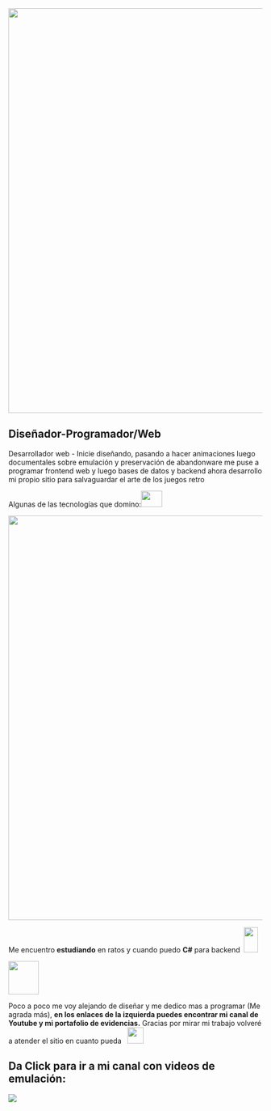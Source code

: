 <div>
 <img src= "https://lh3.googleusercontent.com/L4cAk-APbskDEcpWE58ZgfICbiPJ5rS3LGQkmTjvan-NBtKcOFx3MXdY10GRVi6HC5UiBqV_egY_tPsZY5nZeUzykaRrQPQV12vg-H_L2EZu9Nw4yUsns3CmwObHdBOiaJSHGcnp3WgNmUuuild68jQZ7fBaZnHYx46hNkjOB3DrOMGDUUhTo-Kupfsszf6jhxhol8bpiM32odR_7haVvQofh_uHy8JQzGvfeseSieu0i_pGBSC0AQXYczDz37JFHht_dqbKzEv_GpMmPECF4HqeNHoVhGYDG7SdwxfOoli6Yeo3wxXwv2YMCu43_YFUtMb4R1eEX_53KSD9Qy4nb2pkpRIIVZn9ICFLhK_0dNPMeVegrh8oGAsehJp53_s7S0LuFvPlJ8ZGzIiZ_W_fN-uVbUH8f4Cq2dFHcWdtjC3SEpSBG7m4K-iN-8AeGlmA6v4RrrbsS1ZT46HRfcIKlv4DAfwKq1naRB4eMAvmYeTrWSB03VMhqypcl1kTXm2fG7_FZQRUoIbCjaffuRLeSIp150dxPLBPTYwpIwwjc8570fg5sc6lJBd8G0bntlVrg0eBqh9Lr9phUpxIr6skcg7Tn7m2aG59UQNk8Q6H6PRO0Yb9dEqA9_cdL2imLOWJ21xbz_551EKrp9483BRxNa49yC8E4qbjIZrH09VehLOdExUnvXL9eaZ_yVJsH2IsNWGaCIu4FGjYM1Q9id_U5FLK5QppdMbk5irAGTUbFR-7TWF96DcI0JTC31hyBTl5otEQ5SHvM3XzMex_wT0UkrdYONmel3AAWsU2--EZldOtayfFDwgBaEm9R3aI-Miy3NECLJpwNaswKSmezfXVXihoPzo9GV0lC51yxEz0LhJP1mp0JNGs86ySznK7qQ8igwnDZKyROa2xjs4a0Z5ph8g1NAf18tP2jAo5nmDGbeZpw696=w1280-h640-no?authuser=0" width=800 />
 
 <h2>Diseñador-Programador/Web</h2>
 
 <p>Desarrollador web - Inicie diseñando, pasando a hacer animaciones luego documentales sobre emulación y preservación de abandonware me puse a programar frontend web y luego bases de datos y backend ahora desarrollo mi propio sitio para salvaguardar el arte de los juegos retro</p>
 
 <p>Algunas de las tecnologías que domino:<img src ="https://lh3.googleusercontent.com/zZ6W9jdTiPILd-yWOeOpQc1dyYXnu37o2uElMPHy5wk19kisKXoiqUCB9Ha8p2h2NPgr8smullfK07V8kGc5AuMBL_eqY2CrX8hCv4NHHfKO3Q-F5wZUJKFs_SFVcClIOodbgShNz01GYUIsdmMRHvBYQHLqudGA_Z4DPVhHIrZ1acxWzXzw7gr8eFUa2lddTMZZ-XR7yYjWV4uSghsjowIzXVYmeu18T5MYp9TpvnG_d48XjJxvdruI0ON1h8AovX6NTl3nAzy4YK3LMVEPYieRiUwSmeL_y_ZPIfbpk5AGbgq43-N94tYN7VIy_MKeGhCJTBiMxG-RFL7pl6e2KyIqVSeRcElhERECYbY4pbxzAHJLE3lGLYyUO_cNOBXE4sYXdRNR89Xy9p3kvKfn8RGxoTkyQ3aXDj2-ztWNMQ2kTD4vg6sOEgm4jrpyCT-jizLDIuSYE0lGA44DqniFOZ1v11rVoq86KFlcfI4EG9PP9qnwbkDx4bgGM8kmextY1LyuhfzOKyrA0anWLlYzD0ymlSobNiypczzUFZB1AYnv-Yjk5NFSBwwA3tFs2ZOLxwImGaqFkiCOEd3-DEqS3zWI9Od5knyQ-o1TlkspdUrY-magNxu-h4XMdJ63PvZC9hi3ubcsRUU-NlSMzE2D33dO7dYGcwzd0Wn5u8-vKBAvJUJKlfkY_BJKqVbjBJyWFBgav-ImN3EpFJjz-lRc_Vd9eEoaGtG5CWcUmMkXzM7xzinyFAo798AJZt-mnTCRvJ3scwD-vJvKLXXEBrSvqXCHf4_FLfE5v60UDSE8uUcXDYK7bHQ0Q6gwnQXBIdk4tdH7slFEul393bJ-z_Z78vQFceHkk-s02ry03AMLxnm238dzZXPGkMnPh4LA3O0eg7RD66O4zk46HaVOUJgpXcORWLX3Mb8vIHLuVuj_D0brqzmu=w506-h407-no?authuser=0" width=42 height=32/> </p>
<img src="https://lh3.googleusercontent.com/w5cq3CjqzY7Nz5j7xt-DQejdk51b54hgQYqCJMkMtyMezD3clJaU4QwNV7EAIGboE3rDb2sT_wJvKpyvvetGhmH4bUN6SApykie06tLN67XMhwU8xaAkVio8Gl21ZNChFeX8SPnmLlHZaUOUUxfADeJhkjjy3Fna_D9MHApWNLB3i6dpXl8eUFmSrx9o8Rq6qf9maaxVmQXEI7wsgzCcXCQ33VJRSuNpPNvWePJBjAuarxABSj6TL4f6S7fbmeXH_HveB9R4JBCj9lNWdErnVsYJfWUCmLAyxPW-cTHjkctUTcnM0QDja02-5DnJyf0dw2AFJEmBbssGafaOMUjBqe8-ca52-ILT6yYS88r4q-5dgFlDB_Pt8QcqmDj-BDTOsngQ4uTZEW5gQ0XrclBJXclQ-z3anh1eX73YCTCl0_UhwV8z7yo9il86tS3e84rlDyNmnh1gRuX3hOMge4sCF2gLhzB9ozHgP_FpqhnxBo5KB6sOeXXAZNCULNoU1B65fVK3r-4zIGN_VJamIn4Uei7h9svKXJays074uzNSYt52itHEc5Yp3P7_px7t6_Klod67JuZbl3pLWcFNlOAqaIl6D5oufr21J3DoEyuH98v1kjEmnx-tbZJAfE420irXuhso72pqBdNqJGmWJh80hVukUOONWIe0FniLWPal_T1mim-_XxJweDVtzIr08UG50gl4NwBvN_OjXq6DR7csHRvTfHSKzXcrJIT4i8cbPY7SzNS8di5nFEA1-v1GYa2WEk4eJJRoEmre3T1treDUG1q4o1OeRYql2Q1r2j6sEyyxaDFQjLM_2lNndR0oLC4aywck28qjA48onVa_2zG6hvTh3DOIclFx7BfEiF4lRUVC7gZICp8P2kgfomjT45meswPbD0eXucPwKCM4sFLtrJ9andgYBSJ0DI76bQ9z3LRmFysM=w1600-h120-no?authuser=0" width=800 />
 
 
 <p>Me encuentro <strong>estudiando</strong> en ratos y cuando puedo <strong>C#</strong> para backend &nbsp<img src="https://lh3.googleusercontent.com/we_xrPNzgADn-zZPi6qoA_uz_kvsUwVAT4rGuQ4HKKiVjGExNBr2pLeHT0J9NEe2GnlDNT2UuUhpuTcA4InMw4pqQqs4T4KfJN7OcBTCWR3moA9FQTCGdJ6zPSIjnbatQ3fJDbnNQtVQjZEDRhSf6xTj-ZTtQ0F-3OOXqvKpVqUWuXPV71VzfMhKGoYOF-B6PrqL3NCEklc_1eDeLL_bZJgTgkxC7UVgxuSf8szCStrjTCI9ODGuUKBYXUxK-aHtbFgSScrsk9OVHYoJtKt5_df2nR_ehGYqbUKdVjT61EQinCeZjAa--NKbO3ScwcdAicCTDeGHMmPSdl7K1RxLOkKNwCqd6b1HYIOLYpUCkXQDYQ1CXzO23keCAg00k-BWnwO9pM1gjP2ttk9o7GDpnoYxSQD02b-nIMXUFiWPJQ4MDdfE02YpavflSdLFC2PyTA1BDZu4EGMafDZG8o0LkfZQvTiGgNHMvFWolxWU-YE6wPoRbCBRq8y5eDE_MIsvDxfgbe82eVA4f1LJz2cWmXD3vj8mNE2obeI0LeLQ3YVSJI0tYYihMClte43Jw0qIFYcfH8m-KVrbhZTPvoPmhkOEjRW0gtDXUeN1PyAsDwwySG7VAko6_akS2Wi2GmB_sck1F6mtDrth1FPCPiRdeBSGlz9pvAVJf3cmOKqYYUBAf00mwlDHhmtmZMldgnuQRXH498eEYpkAAF4H0mxmP8Pyfq1VNQLqBZ_WFjLTX_h-m1avVEbuRE1n8gAq-VJAqZBgnlYWevZ2zo55SLNmwyOMIapspMn3yathYvAEYavE-xbvZ5-2dptyCBJhuOfgkHYx6fgrWmWBQmVslTvXJUP9c4P-JHXveWcAvSU1jfaPEI8kmeHx7fobTDASYur3ovMGsjuDz0dQQbLYPdd0LhnXQiYeTOPnnRRRCzmdFS3Lrytt=w280-h508-no?authuser=0" width=28 height=50/></p>
 
 <img src ="https://lh3.googleusercontent.com/mQwsz8lPQCs1jqgGTL3oEeeQaQFX9EmNhdHn53e-FAiEwEE2vt66SJQjzcZow1Klr9_O4GYyj68gy1TprZKAwfWHtuXt3Sw8nCRJQm_IkOhzNAxdboSTVqbhOj_AzkBelgklb1tzUsKPRVyEPRmi9FGWdMl7s8rFAZsNpffWZN4Cx9YpBA9OUxDFqtl968MHDGWCZyPP1idVGj63zn0CKoDePGYgRIauAt6AdWSPoI58A-32-FMdRh56YA9rv8uF8F5KG4H5gCGsZ1uayTdDLVfk6lAUy8rs84aCtkGL6ibZwecxNfnLFiuMopdaNXnlhy1d74F6ADX48Uz0e58gAFS-E569oUadCMALbA633WDcyC-P-B1IaDT0WCpur1SnZ4gL4rA05Mfrk2WTPlPZiXlEoCB69G_CS0t9zuifnqeWKVqNz-yoIlzMRc1kQ7qafSkk1PBFo0u-tl1jyPjitPSeoMha2mgrAz_tOW7nJCcMpVQGwkRSnK3l5aga86Jnb_vqUSInlUHvDrnlgzCJpgjEKItyMYgJKG2d7OIxJxsnpKc6z9BY8BkOeNYr_XjSDolw_gp5Jqh4HcXw1hL-V3r2flSxXRHM_41vsGSVTNoIoFvXAM0pdFFjBS2moVKKED9H1Dt9tNG_6gFCxVhvwwfk_qC9UHgfeCRF3LHpwro8Wtl3NVq31VF1dQknuwSA0NO9Qj7uuPSHWhwVQ2NOw6F5u9_Ix3l5Zln60aGiQZ2zjuWbYuHtdjxa9VMuuGDZiOwHqghnlaAki64qkj7KnbEhgXTDjv848gLF5qFbXv2k13miYSXiDo3DHs1KR-5l6vwuS9eAsqXbMRV0Fq6wkgIuFKYmwsdQbXHj7f4-qI3m1BRUi1lW6_Rk6VdWW9XqYlt99DWz8eVFpsZ8XtH4SiC58KneZK0U5AAIMvu03z9RMS3g=w108-h125-no?authuser=0" width=60 height=66 /> 
 
 
 <p>Poco a poco me voy alejando de diseñar y me dedico mas a programar (Me agrada más), <strong>en los enlaces de la izquierda puedes encontrar mi canal de Youtube y mi portafolio de evidencias.</strong> Gracias por mirar mi trabajo volveré a atender el sitio en cuanto pueda &nbsp <img src="https://lh3.googleusercontent.com/0RxVP8WwbDkUQYxMmatB7_ycZkpkA7G6YJvf9dU7woehsNOKhsf2T71q_BtFecr0T2pvJOkBWzCfobfl7t3jDAS0PU9JWwkxVakyunaQAfAWoRMLbkSjPwSdGKA3VMhmkHuanfBxMblPTETiTk3PUrI-ZwIoxs_W8JhUVhma3eMB21VJ41CNZ-AA1EyHL4BEaW06qIoAxC2VdzKsVAiCDP3yAECo8vd3cP6QbYbvVfMJ8F1aeW_NtcaeiJObqPlVDzjnxZV6MObdGQUhllIYuUxknjSGQ5coQfTP9UxqCGG1Nd4zBmeNRc6SF_WVfwaDoiIpbZz_EsersUy_XMNrxYkJ5YeogwK9c4wo6ItX5Lvx6ZbSrdRNqxqQ9_AzmTdxvwC6ReZq7qeshJAYl_nN0IivqfdedH80tjBKpPmzg6WfFwrrByQmYk6QQP3djyyCYsVipUsM0T7jEprON2oT1-tI_q1kNRt5KFf_AYMMAS92HCy7AKQC4D8btz1Ab1apiU8cwjhOFq-iHGlvnC0V5zxlxCiPiZ_Z6xkxhU_RzbsNaiLKEUiDl53E7AWlQoxETZYQ_D_z8CXwd8fChdv3tAUcMq4Q25WfanmThvegZ2DVdQzajOUgmBFR6lOiACIaDy5qnssLiKGCQ9t-HHQULtm_okJgudK0vn5dMtfMVOgy9O8Ra6alQqmewZ0Y1Cf4e1cGiyv4GIUzzt_mCn0xfRLdqrX3nWEfuQKnSm9mS5RTdi5tPsAWUqtXtAmtqKmVHOd-2fCvZDDYYVOji5khSR37edPpTTUoWq69BOi2JFOT41i-OjytgAhOGNG-FLZgiohZMpaAr1k33xb0Ej7pa2qxfo9KvueAuTrgsrAWGZwg2gZV4O04NkAR98hdlV87WSAWz7H1XSKM3M8X3pEEX9OtE1Xf9j1kumk7CaNqQlYBz9uj=w450-h439-no?authuser=0" width=32 height=32 /></p>
 
 
 <h2><strong>Da Click para ir a mi canal con videos de emulación:</strong></h2> <a target="_blank" href="https://www.youtube.com/@nullzero3897" ><img src=https://lh3.googleusercontent.com/0RxVP8WwbDkUQYxMmatB7_ycZkpkA7G6YJvf9dU7woehsNOKhsf2T71q_BtFecr0T2pvJOkBWzCfobfl7t3jDAS0PU9JWwkxVakyunaQAfAWoRMLbkSjPwSdGKA3VMhmkHuanfBxMblPTETiTk3PUrI-ZwIoxs_W8JhUVhma3eMB21VJ41CNZ-AA1EyHL4BEaW06qIoAxC2VdzKsVAiCDP3yAECo8vd3cP6QbYbvVfMJ8F1aeW_NtcaeiJObqPlVDzjnxZV6MObdGQUhllIYuUxknjSGQ5coQfTP9UxqCGG1Nd4zBmeNRc6SF_WVfwaDoiIpbZz_EsersUy_XMNrxYkJ5YeogwK9c4wo6ItX5Lvx6ZbSrdRNqxqQ9_AzmTdxvwC6ReZq7qeshJAYl_nN0IivqfdedH80tjBKpPmzg6WfFwrrByQmYk6QQP3djyyCYsVipUsM0T7jEprON2oT1-tI_q1kNRt5KFf_AYMMAS92HCy7AKQC4D8btz1Ab1apiU8cwjhOFq-iHGlvnC0V5zxlxCiPiZ_Z6xkxhU_RzbsNaiLKEUiDl53E7AWlQoxETZYQ_D_z8CXwd8fChdv3tAUcMq4Q25WfanmThvegZ2DVdQzajOUgmBFR6lOiACIaDy5qnssLiKGCQ9t-HHQULtm_okJgudK0vn5dMtfMVOgy9O8Ra6alQqmewZ0Y1Cf4e1cGiyv4GIUzzt_mCn0xfRLdqrX3nWEfuQKnSm9mS5RTdi5tPsAWUqtXtAmtqKmVHOd-2fCvZDDYYVOji5khSR37edPpTTUoWq69BOi2JFOT41i-OjytgAhOGNG-FLZgiohZMpaAr1k33xb0Ej7pa2qxfo9KvueAuTrgsrAWGZwg2gZV4O04NkAR98hdlV87WSAWz7H1XSKM3M8X3pEEX9OtE1Xf9j1kumk7CaNqQlYBz9uj=w450-h439-no?authuser=0" /></a>
</div>
  
  
